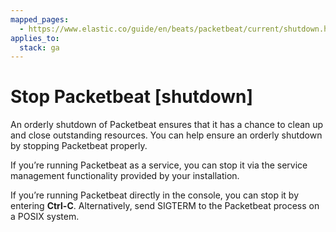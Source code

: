 ```yaml
---
mapped_pages:
  - https://www.elastic.co/guide/en/beats/packetbeat/current/shutdown.html
applies_to:
  stack: ga
---
```


# Stop Packetbeat [shutdown]

An orderly shutdown of Packetbeat ensures that it has a chance to clean up and close outstanding resources. You can help ensure an orderly shutdown by stopping Packetbeat properly.

If you’re running Packetbeat as a service, you can stop it via the service management functionality provided by your installation.

If you’re running Packetbeat directly in the console, you can stop it by entering **Ctrl-C**. Alternatively, send SIGTERM to the Packetbeat process on a POSIX system.


